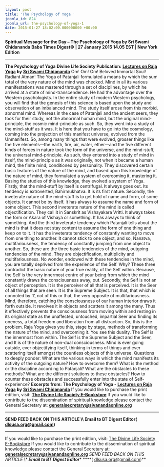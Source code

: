```yaml
---
layout: post
title: 'The Psychology of Yoga '
joomla_id: 824
joomla_url: the-psychology-of-yoga-1
date: 2015-01-27 18:02:09.000000000 +00:00
---
```

**Spiritual Message for the Day – The Psychology of Yoga by Sri Swami Chidananda**
**Baba Times Digest© | 27 January 2015 14.05 EST | New York Edition**
* * *  
**The Psychology of Yoga**
**Divine Life Society Publication:** [**Lectures on Raja Yoga**](http://www.dlshq.org/download/rajayogalectures.htm#_VPID_2) **by** [**Sri Swami Chidananda**](http://www.dlshq.org/saints/chida.htm)
Om! Om! Om!
Beloved Immortal Soul! Radiant Atman!
The Yoga of Patanjali formulated a means by which the sum total of the very nature of the mind was checked. Mind in all its various manifestations was mastered through a set of disciplines, by which he arrived at a state of mind-transcendence. He had the advantage over the Western psychologists. In the entire study of modern Western psychology, you will find that the genesis of this science is based upon the study and observation of an imbalanced mind. The study itself arose from this morbid, abnormal mind. Whereas in the case of Patanjali and the ancient seers, they took for their study, not the abnormal human mind, but the original mind-principle, the cosmic mind-principle as such. So, they went into a study of the mind-stuff as it was. It is here that you have to go into the cosmology, coming into the projection of this manifest universe, evolved from the Unmanifest. So, among many things that were evolved, grosser things like the five elements—the earth, fire, air, water, ether—and the five different kinds of forces in nature took the form of the universe, and the mind-stuff, the universal mind-principle. As such, they entered into a study of mind in itself, the mind-principle as it was originally, not when it became a human mind, the finite mind, conditioned by personality. They discovered certain basic features of the nature of the mind, and based upon this knowledge of the nature of mind, they formulated a system of overcoming it, mastering it. Basing the studies of this knowledge, they evolved a system of Yoga.
Firstly, that the mind-stuff by itself is centrifugal. It always goes out. Its tendency is extroverted, Bahirmukhatva. It is its first nature. Secondly, the inveterate nature of the mind-stuff is to get hold of name and form, of some objects. It cannot be by itself. It has always to assume the name and form of some object. This second inveterate nature of the mind is called objectification. They call it in Sanskrit as Vishayakara Vritti. It always takes the form or Akara of Vishaya or something. It has always to think of something. And the third inveterate tendency which Patanjali tells about the mind is that it does not stay content to assume the form of one thing and keep on to it. It has the inveterate tendency of constantly wanting to move from one thing to another. It cannot stick to one object, and so, Nanatva, multifariousness, the tendency of constantly jumping from one object to another. So, these are the three basic tendencies of the mind, outgoing tendencies of the mind. They are objectification, multiplicity and multifariousness. No wonder, endowed with these tendencies in the mind, you are totally deprived from the experience of the Self. Why? These three contradict the basic nature of your true reality, of the Self within. Because, the Self is the very innermost centre of your being from which the mind constantly draws the consciousness away, out.
Secondly, the Self is not an object of perception. It is the perceiver of all that is perceived. It is the Seer of all things that are seen. It is the Supreme Subject. It is that, that which is connoted by ‘I’, not of this or that, the very opposite of multifariousness. Mind, therefore, catching the consciousness of our human interior draws it forth outside. It revolves it in objects and scatters it among the many. Thus it effectively prevents the consciousness from moving within and resting in its original state as the unaffected, untouched, impartial Seer and finding its oneness, a total freedom and liberation from all distraction. So, this is the problem. Raja Yoga gives you this, stage by stage, methods of transforming the nature of the mind, and overcoming it. You see this duality. The Self is the innermost from within. The Self is the Supreme Subject and the Seer, and It is of the nature of non-dual consciousness. Mind is ever going outside, ever objectifying itself, thinking in terms of things and ever scattering itself amongst the countless objects of this universe.
Questions to deeply ponder:
What are the various ways in which the mind manifests its activity of the outgoing nature? How to overcome them?
What is the method or the discipline according to Patanjali?
What are the obstacles to these methods?
What are the different solutions to these obstacles?
How to counter these obstacles and successfully enter into the state of Self-experience?
**Excerpts from:**  **The Psychology of Yoga -** [**Lectures on Raja Yoga**](http://www.dlshq.org/download/rajayogalectures.htm#_VPID_2) **by** [**Sri Swami Chidananda**](http://www.dlshq.org/saints/chida.htm)
If you would like to purchase the print edition, visit: **[The Divine Life Society E-Bookstore](http://www.dlshq.org/download/download.htm)**
If you would like to contribute to the dissemination of spiritual knowledge please contact the General Secretary at: [](mailto:%20%3Cscript%20type=%27text/javascript%27%3E%20%3C%21--%20var%20prefix%20=%20%27ma%27%20+%20%27il%27%20+%20%27to%27;%20var%20path%20=%20%27hr%27%20+%20%27ef%27%20+%20%27=%27;%20var%20addy57016%20=%20%27generalsecretary%27%20+%20%27@%27;%20addy57016%20=%20addy57016%20+%20%27sivanandaonline%27%20+%20%27.%27%20+%20%27org%27;%20document.write%28%27%3Ca%20%27%20+%20path%20+%20%27%5C%27%27%20+%20prefix%20+%20%27:%27%20+%20addy57016%20+%20%27%5C%27%3E%27%29;%20document.write%28addy57016%29;%20document.write%28%27%3C%5C/a%3E%27%29;%20//--%3E%5Cn%20%3C/script%3E%3Cscript%20type=%27text/javascript%27%3E%20%3C%21--%20document.write%28%27%3Cspan%20style=%5C%27display:%20none;%5C%27%3E%27%29;%20//--%3E%20%3C/script%3EThis%20email%20address%20is%20being%20protected%20from%20spambots.%20You%20need%20JavaScript%20enabled%20to%20view%20it.%20%3Cscript%20type=%27text/javascript%27%3E%20%3C%21--%20document.write%28%27%3C/%27%29;%20document.write%28%27span%3E%27%29;%20//--%3E%20%3C/script%3E?subject=Contribution%20to%20Dissemination%20of%20Spiritual%20Knowledge) **generalsecretary@sivanandaonline.org**
****
**SEND FEED BACK ON THIS ARTICLE \\\ Email to BT Digest Editor[](mailto:%20%3Cscript%20type=%27text/javascript%27%3E%20%3C%21--%20var%20prefix%20=%20%27ma%27%20+%20%27il%27%20+%20%27to%27;%20var%20path%20=%20%27hr%27%20+%20%27ef%27%20+%20%27=%27;%20var%20addy72654%20=%20%27dlsusa.org%27%20+%20%27@%27;%20addy72654%20=%20addy72654%20+%20%27gmail%27%20+%20%27.%27%20+%20%27com%27;%20document.write%28%27%3Ca%20%27%20+%20path%20+%20%27%5C%27%27%20+%20prefix%20+%20%27:%27%20+%20addy72654%20+%20%27%5C%27%3E%27%29;%20document.write%28addy72654%29;%20document.write%28%27%3C%5C/a%3E%27%29;%20//--%3E%5Cn%20%3C/script%3E%3Cscript%20type=%27text/javascript%27%3E%20%3C%21--%20document.write%28%27%3Cspan%20style=%5C%27display:%20none;%5C%27%3E%27%29;%20//--%3E%20%3C/script%3EThis%20email%20address%20is%20being%20protected%20from%20spambots.%20You%20need%20JavaScript%20enabled%20to%20view%20it.%20%3Cscript%20type=%27text/javascript%27%3E%20%3C%21--%20document.write%28%27%3C/%27%29;%20document.write%28%27span%3E%27%29;%20//--%3E%20%3C/script%3E?subject=DLS%20Posts)( [dlsusa.org@gmail.com](mailto:dlsusa.org@gmail.com))**
* * *
  
If you would like to purchase the print edition, visit: [The Divine Life Society E-Bookstore](http://www.dlshq.org/download/download.htm)
If you would like to contribute to the dissemination of spiritual knowledge please contact the General Secretary at: **[generalsecretary@sivanandaonline.org](mailto:generalsecretary@sivanandaonline.org)**
**SEND FEED BACK ON THIS ARTICLE \\\**  **Email to BT Digest Editor**** [](mailto:%20%3Cscript%20type=%27text/javascript%27%3E%20%3C%21--%20var%20prefix%20=%20%27ma%27%20+%20%27il%27%20+%20%27to%27;%20var%20path%20=%20%27hr%27%20+%20%27ef%27%20+%20%27=%27;%20var%20addy72654%20=%20%27dlsusa.org%27%20+%20%27@%27;%20addy72654%20=%20addy72654%20+%20%27gmail%27%20+%20%27.%27%20+%20%27com%27;%20document.write%28%27%3Ca%20%27%20+%20path%20+%20%27%5C%27%27%20+%20prefix%20+%20%27:%27%20+%20addy72654%20+%20%27%5C%27%3E%27%29;%20document.write%28addy72654%29;%20document.write%28%27%3C%5C/a%3E%27%29;%20//--%3E%5Cn%20%3C/script%3E%3Cscript%20type=%27text/javascript%27%3E%20%3C%21--%20document.write%28%27%3Cspan%20style=%5C%27display:%20none;%5C%27%3E%27%29;%20//--%3E%20%3C/script%3EThis%20email%20address%20is%20being%20protected%20from%20spambots.%20You%20need%20JavaScript%20enabled%20to%20view%20it.%20%3Cscript%20type=%27text/javascript%27%3E%20%3C%21--%20document.write%28%27%3C/%27%29;%20document.write%28%27span%3E%27%29;%20//--%3E%20%3C/script%3E?subject=DLS%20Posts)****( [dlsusa.org@gmail.com](mailto:dlsusa.org@gmail.com))**  
